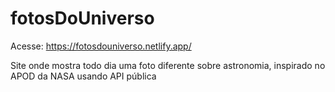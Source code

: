 # fotosDoUniverso

Acesse: https://fotosdouniverso.netlify.app/

Site onde mostra todo dia uma foto diferente sobre astronomia, inspirado no APOD da NASA usando API pública
